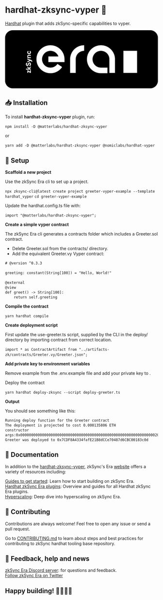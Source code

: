# hardhat-zksync-vyper 🚀

[Hardhat](https://hardhat.org/) plugin that adds zkSync-specific capabilities to vyper.

![Era Logo](https://github.com/matter-labs/era-contracts/raw/main/eraLogo.svg)

## 📥 Installation

To install **hardhat-zksync-vyper** plugin, run:

`npm install -D @matterlabs/hardhat-zksync-vyper`

or

`yarn add -D @matterlabs/hardhat-zksync-vyper @nomiclabs/hardhat-vyper`

## 🔧 Setup

**Scaffold a new project**

Use the zkSync Era cli to set up a project.

`npx zksync-cli@latest create project greeter-vyper-example --template hardhat_vyper`
`cd greeter-vyper-example`


Update the hardhat.config.ts file with: 

`import "@matterlabs/hardhat-zksync-vyper";`


**Create a simple vyper contract**

The zkSync Era cli generates a contracts folder which includes a Greeter.sol contract.

- Delete Greeter.sol from the contracts/ directory.
- Add the equivalent Greeter.vy Vyper contract:

```
# @version ^0.3.3

greeting: constant(String[100]) = "Hello, World!"

@external
@view
def greet() -> String[100]:
    return self.greeting
```

**Compile the contract**

`yarn hardhat compile`

**Create deployment script**

First update the use-greeter.ts script, supplied by the CLI in the deploy/ directory by importing contract from correct location.

`import * as ContractArtifact from "../artifacts-zk/contracts/Greeter.vy/Greeter.json";`

**Add private key to environment variables**

Remove example from the .env.example file and add your private key to <WALLET-PRIVATE-KEY>.

Deploy the contract

`yarn hardhat deploy-zksync --script deploy-greeter.ts`

**Output**

You should see something like this:

```
Running deploy function for the Greeter contract
The deployment is projected to cost 0.000135806 ETH
constructor args:0x000000000000000000000000000000000000000000000000000000000000002000000000000000000000000000000000000000000000000000000000000000094869207468657265210000000000000000000000000000000000000000000000
Greeter was deployed to 0x7CDF8A4334fafE21B8dCCe70487d6CBC00183c0d
```

## 📝 Documentation

In addition to the [hardhat-zksync-vyper](https://era.zksync.io/docs/tools/hardhat/hardhat-zksync-vyper.html), zkSync's Era [website](https://era.zksync.io/docs/) offers a variety of resources including:

[Guides to get started](https://era.zksync.io/docs/dev/building-on-zksync/hello-world.html): Learn how to start building on zkSync Era.\
[Hardhat zkSync Era plugins](https://era.zksync.io/docs/tools/hardhat/getting-started.html): Overview and guides for all Hardhat zkSync Era plugins.\
[Hyperscaling](https://era.zksync.io/docs/reference/concepts/hyperscaling.html#what-are-hyperchains): Deep dive into hyperscaling on zkSync Era.

## 🤝 Contributing

Contributions are always welcome! Feel free to open any issue or send a pull request.

Go to [CONTRIBUTING.md](https://github.com/matter-labs/hardhat-zksync/blob/main/.github/CONTRIBUTING.md) to learn about steps and best practices for contributing to zkSync hardhat tooling base repository.  


## 🙌 Feedback, help and news

[zkSync Era Discord server](https://join.zksync.dev/): for questions and feedback.\
[Follow zkSync Era on Twitter](https://twitter.com/zksync)

## Happy building! 👷‍♀️👷‍♂️